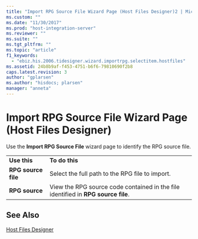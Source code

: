 ```yaml
---
title: "Import RPG Source File Wizard Page (Host Files Designer)2 | Microsoft Docs"
ms.custom: ""
ms.date: "11/30/2017"
ms.prod: "host-integration-server"
ms.reviewer: ""
ms.suite: ""
ms.tgt_pltfrm: ""
ms.topic: "article"
f1_keywords: 
  - "ebiz.his.2006.tidesigner.wizard.importrpg.selectitem.hostfiles"
ms.assetid: 24b8b9af-f453-4751-b6f6-79810690f2b8
caps.latest.revision: 3
author: "gplarsen"
ms.author: "hisdocs; plarsen"
manager: "anneta"
---
```

# Import RPG Source File Wizard Page (Host Files Designer)
Use the **Import RPG Source File** wizard page to identify the RPG source file.  
  
|||  
|-|-|  
|**Use this**|**To do this**|  
|**RPG source file**|Select the full path to the RPG file to import.|  
|**RPG source**|View the RPG source code contained in the file identified in **RPG source file**.|  
  
## See Also  
 [Host Files Designer](../core/host-files-designer2.md)